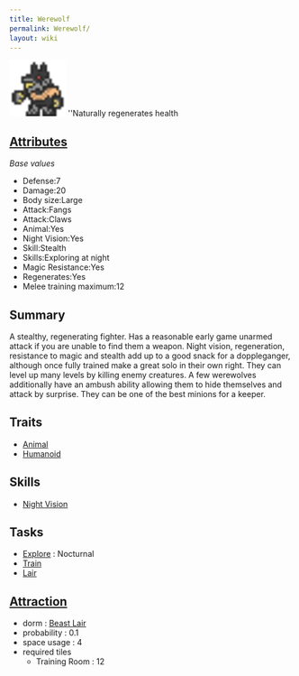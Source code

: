 ```yaml
---
title: Werewolf
permalink: Werewolf/
layout: wiki
---
```


<img src="werewolf2.png" title="fig:werewolf2.png" alt="werewolf2.png" width="100" />
''Naturally regenerates health

[Attributes](Attributes "wikilink")
-------------------------------------

*Base values*

-   Defense:7
-   Damage:20
-   Body size:Large
-   Attack:Fangs
-   Attack:Claws
-   Animal:Yes
-   Night Vision:Yes
-   Skill:Stealth
-   Skills:Exploring at night
-   Magic Resistance:Yes
-   Regenerates:Yes
-   Melee training maximum:12

Summary
-------

A stealthy, regenerating fighter. Has a reasonable early game unarmed
attack if you are unable to find them a weapon. Night vision,
regeneration, resistance to magic and stealth add up to a good snack for
a doppleganger, although once fully trained make a great solo in their
own right. They can level up many levels by killing enemy creatures. A
few werewolves additionally have an ambush ability allowing them to hide
themselves and attack by surprise. They can be one of the best minions
for a keeper.

Traits
------

-   [Animal](Animal "wikilink")
-   [Humanoid](Humanoid "wikilink")

Skills
------

-   [Night Vision](Night_Vision "wikilink")

Tasks
-----

-   [Explore](Explore "wikilink") : Nocturnal
-   [Train](Training_Room "wikilink")
-   [Lair](Beast_Lair "wikilink")

[Attraction](Immigration "wikilink")
-------------------------------------

-   dorm : [Beast Lair](Beast_Lair "wikilink")
-   probability : 0.1
-   space usage : 4
-   required tiles
    -   Training Room : 12

